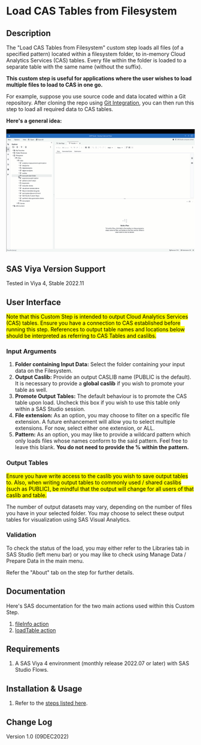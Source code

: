 # Load CAS Tables from Filesystem

## Description
The "Load CAS Tables from Filesystem" custom step loads all files (of a specified pattern) located within a filesystem folder, to in-memory Cloud Analytics Services (CAS) tables. Every file within the folder is loaded to a separate table with the same name (without the suffix).

**This custom step is useful for applications where the user wishes to load multiple files to load to CAS in one go.**  

For example, suppose you use source code and data located within a Git repository.  After cloning the repo using [Git Integration]((https://go.documentation.sas.com/doc/en/webeditorcdc/default/webeditorug/p0puc7muifjjycn1uemlm9lj1jkt.htm)), you can then run this step to load all required data to CAS tables.

**Here's a general idea:**

![Load CAS Tables from Filesystem](./img/load-cas-tables-from-filesystem.gif)

## SAS Viya Version Support
Tested in Viya 4, Stable 2022.11

## User Interface

<mark>Note that this Custom Step is intended to output Cloud Analytics Services (CAS) tables. Ensure you have a connection to CAS established before running this step. References to output table names and locations below should be interpreted as referring to CAS Tables and caslibs. </mark>

### Input Arguments
1. **Folder containing Input Data:** Select the folder containing your input data on the Filesystem.
2. **Output Caslib:** Provide an output CASLIB name (PUBLIC is the default). It is necessary to provide a **global caslib** if you wish to promote your table as well.
3. **Promote Output Tables:** The default behaviour is to promote the CAS table upon load.  Uncheck this box if you wish to use this table only within a SAS Studio session.
4. **File extension:** As an option, you may choose to filter on a specific file extension.  A future enhancement will allow you to select multiple extensions.  For now, select either one extension, or ALL.
5. **Pattern:** As an option, you may like to provide a wildcard pattern which only loads files whose names conform to the said pattern. Feel free to leave this blank. **You do not need to provide the % within the pattern.**

### Output Tables
<mark>Ensure you have write access to the caslib you wish to save output tables to.  Also, when writing output tables to commonly used / shared caslibs (such as PUBLIC), be mindful that the output will change for all users of that caslib and table.</mark>

The number of output datasets may vary, depending on the number of files you have in your selected folder. You may choose to select these output tables for visualization using SAS Visual Analytics. 

### Validation
To check the status of the load, you may either refer to the Libraries tab in SAS Studio (left menu bar) or you may like to check using Manage Data / Prepare Data in the main menu.  

Refer the "About" tab on the step for further details.

## Documentation
Here's SAS documentation for the two main actions used within this Custom Step.
1. [fileInfo action](https://documentation.sas.com/?cdcId=sasstudiocdc&cdcVersion=default&activeCdc=pgmsascdc&docsetId=caspg&docsetTarget=cas-table-fileinfo.htm)
2. [loadTable action](https://documentation.sas.com/?cdcId=sasstudiocdc&cdcVersion=default&activeCdc=pgmsascdc&docsetId=caspg&docsetTarget=cas-table-loadtable.htm)

## Requirements

1. A SAS Viya 4 environment (monthly release 2022.07 or later) with SAS Studio Flows.

## Installation & Usage

1. Refer to the [steps listed here](https://github.com/sassoftware/sas-studio-custom-steps#getting-started---making-a-custom-step-from-this-repository-available-in-sas-studio).

## Change Log

Version 1.0 (09DEC2022)

